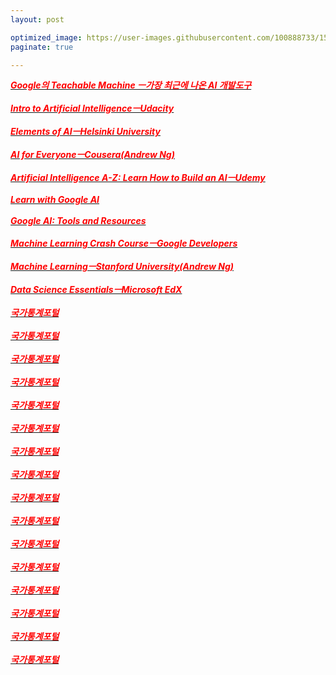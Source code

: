 ```yaml
---
layout: post

optimized_image: https://user-images.githubusercontent.com/100888733/156873478-acffbd58-d65d-48c3-a931-62a35da5cfe5.jpg
paginate: true

---
```

[<span style="color:red">***Google의 Teachable Machine ㅡ가장 최근에 나온 AI 개발도구***</span>](https://teachablemachine.withgoogle.com/) <br> <br>
[<span style="color:red">***Intro to Artificial IntelligenceㅡUdacity***</span>](https://www.udacity.com/course/intro-to-artificial-intelligence—cs271) <br> <br>
[<span style="color:red">***Elements of AIㅡHelsinki University***</span>](https://www.elementsofai.com/) <br> <br>
[<span style="color:red">***AI for EveryoneㅡCousera(Andrew Ng)***</span>](https://ko.coursera.org/learn/ai-for-everyone) <br> <br>
[<span style="color:red">***Artificial Intelligence A-Z: Learn How to Build an AIㅡUdemy***</span>](https://www.udemy.com/course/artificial-intelligence-az/) <br> <br>
[<span style="color:red">***Learn with Google AI***</span>](https://ai.google/education/) <br> <br>
[<span style="color:red">***Google AI: Tools and Resources***</span>](https://ai.google/tools/) <br> <br>
[<span style="color:red">***Machine Learning Crash CourseㅡGoogle Developers***</span>](https://developers.google.com/machine-learning/crash-course) <br> <br>
[<span style="color:red">***Machine LearningㅡStanford University(Andrew Ng)***</span>](https://www.youtube.com/playlist?list=PLLssT5z_DsK-h9vYZkQkYNWcItqhlRJLN) <br> <br>
[<span style="color:red">***Data Science EssentialsㅡMicrosoft EdX***</span>](https://www.edx.org/course/data-science-essentials) <br> <br>
[<span style="color:red">***국가통계포털***</span>](https://kosis.kr/index/index.do) <br> <br>
[<span style="color:red">***국가통계포털***</span>](https://kosis.kr/index/index.do) <br> <br>
[<span style="color:red">***국가통계포털***</span>](https://kosis.kr/index/index.do) <br> <br>
[<span style="color:red">***국가통계포털***</span>](https://kosis.kr/index/index.do) <br> <br>
[<span style="color:red">***국가통계포털***</span>](https://kosis.kr/index/index.do) <br> <br>
[<span style="color:red">***국가통계포털***</span>](https://kosis.kr/index/index.do) <br> <br>
[<span style="color:red">***국가통계포털***</span>](https://kosis.kr/index/index.do) <br> <br>
[<span style="color:red">***국가통계포털***</span>](https://kosis.kr/index/index.do) <br> <br>
[<span style="color:red">***국가통계포털***</span>](https://kosis.kr/index/index.do) <br> <br>
[<span style="color:red">***국가통계포털***</span>](https://kosis.kr/index/index.do) <br> <br>
[<span style="color:red">***국가통계포털***</span>](https://kosis.kr/index/index.do) <br> <br>
[<span style="color:red">***국가통계포털***</span>](https://kosis.kr/index/index.do) <br> <br>
[<span style="color:red">***국가통계포털***</span>](https://kosis.kr/index/index.do) <br> <br>
[<span style="color:red">***국가통계포털***</span>](https://kosis.kr/index/index.do) <br> <br>
[<span style="color:red">***국가통계포털***</span>](https://kosis.kr/index/index.do) <br> <br>
[<span style="color:red">***국가통계포털***</span>](https://kosis.kr/index/index.do) <br> <br>








